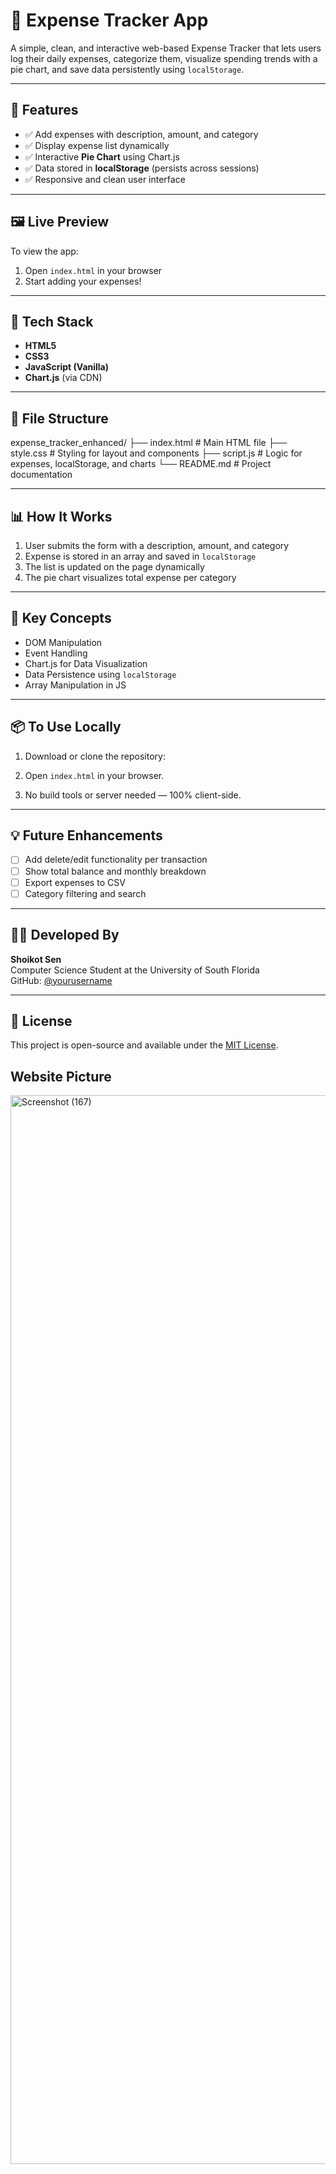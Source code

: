 # 💸 Expense Tracker App

A simple, clean, and interactive web-based Expense Tracker that lets users log their daily expenses, categorize them, visualize spending trends with a pie chart, and save data persistently using `localStorage`.

---

## 🚀 Features

- ✅ Add expenses with description, amount, and category
- ✅ Display expense list dynamically
- ✅ Interactive **Pie Chart** using Chart.js
- ✅ Data stored in **localStorage** (persists across sessions)
- ✅ Responsive and clean user interface

---

## 🖼️ Live Preview

To view the app:
1. Open `index.html` in your browser
2. Start adding your expenses!

---

## 🧰 Tech Stack

- **HTML5**
- **CSS3**
- **JavaScript (Vanilla)**
- **Chart.js** (via CDN)

---

## 📁 File Structure

expense_tracker_enhanced/
├── index.html # Main HTML file
├── style.css # Styling for layout and components
├── script.js # Logic for expenses, localStorage, and charts
└── README.md # Project documentation



---

## 📊 How It Works

1. User submits the form with a description, amount, and category
2. Expense is stored in an array and saved in `localStorage`
3. The list is updated on the page dynamically
4. The pie chart visualizes total expense per category

---

## 🧠 Key Concepts

- DOM Manipulation
- Event Handling
- Chart.js for Data Visualization
- Data Persistence using `localStorage`
- Array Manipulation in JS

---

## 📦 To Use Locally

1. Download or clone the repository:

2. Open `index.html` in your browser.
3. No build tools or server needed — 100% client-side.

---

## 💡 Future Enhancements

- [ ] Add delete/edit functionality per transaction
- [ ] Show total balance and monthly breakdown
- [ ] Export expenses to CSV
- [ ] Category filtering and search

---

## 🧑‍💻 Developed By

**Shoikot Sen**  
Computer Science Student at the University of South Florida  
GitHub: [@yourusername](https://github.com/yourusername)

---

## 📜 License

This project is open-source and available under the [MIT License](LICENSE).


## Website Picture

<img width="2830" height="1710" alt="Screenshot (167)" src="https://github.com/user-attachments/assets/c15fefeb-e1a5-4f84-99c5-32327180c7ea" />




